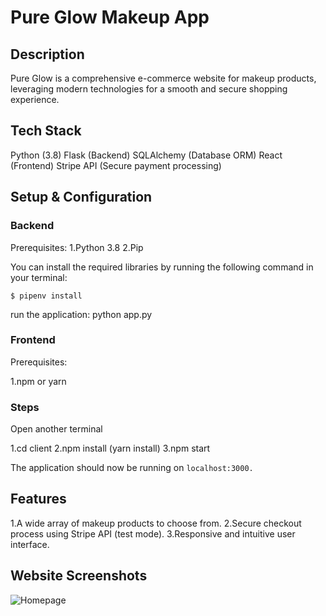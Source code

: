 # Pure Glow Makeup App 

## Description

Pure Glow is a comprehensive e-commerce website for makeup products, leveraging modern technologies for a smooth and secure shopping experience.

## Tech Stack

Python (3.8)
Flask (Backend)
SQLAlchemy (Database ORM)
React (Frontend)
Stripe API (Secure payment processing)

## Setup & Configuration

### Backend

Prerequisites:
1.Python 3.8
2.Pip

You can install the required libraries by running the following command in your terminal:

```$ pipenv install```

run the application:
python app.py

### Frontend

Prerequisites:

1.npm or yarn

### Steps
Open another terminal

1.cd client
2.npm install (yarn install)
3.npm start

The application should now be running on ```localhost:3000.```

## Features

1.A wide array of makeup products to choose from.
2.Secure checkout process using Stripe API (test mode).
3.Responsive and intuitive user interface.

## Website Screenshots

![Homepage](https://user-images.githubusercontent.com/119082829/238405081-97274b3b-a642-4178-9262-c5ddbfbee5e5.png)


